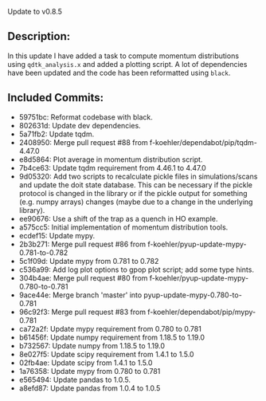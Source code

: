 Update to v0.8.5

Description:
------------

In this update I have added a task to compute momentum distributions using `qdtk_analysis.x` and added a plotting script.
A lot of dependencies have been updated and the code has been reformatted using `black`.


Included Commits:
-----------------

- 59751bc: Reformat codebase with black.
- 802631d: Update dev dependencies.
- 5a71fb2: Update tqdm.
- 2408950: Merge pull request #88 from f-koehler/dependabot/pip/tqdm-4.47.0
- e8d5864: Plot average in momentum distribution script.
- 7b4ce63: Update tqdm requirement from 4.46.1 to 4.47.0
- 9d05320: Add two scripts to recalculate pickle files in simulations/scans and update the doit state database. This can be necessary if the pickle protocol is changed in the library or if the pickle output for something (e.g. numpy arrays) changes (maybe due to a change in the underlying library).
- ee90676: Use a shift of the trap as a quench in HO example.
- a575cc5: Initial implementation of momentum distribution tools.
- ecdef15: Update mypy.
- 2b3b271: Merge pull request #86 from f-koehler/pyup-update-mypy-0.781-to-0.782
- 5c1f09d: Update mypy from 0.781 to 0.782
- c536a99: Add log plot options to gpop plot script; add some type hints.
- 304b4ae: Merge pull request #80 from f-koehler/pyup-update-mypy-0.780-to-0.781
- 9ace44e: Merge branch 'master' into pyup-update-mypy-0.780-to-0.781
- 96c92f3: Merge pull request #83 from f-koehler/dependabot/pip/mypy-0.781
- ca72a2f: Update mypy requirement from 0.780 to 0.781
- b61456f: Update numpy requirement from 1.18.5 to 1.19.0
- b732567: Update numpy from 1.18.5 to 1.19.0
- 8e027f5: Update scipy requirement from 1.4.1 to 1.5.0
- 02fb4ae: Update scipy from 1.4.1 to 1.5.0
- 1a76358: Update mypy from 0.780 to 0.781
- e565494: Update pandas to 1.0.5.
- a8efd87: Update pandas from 1.0.4 to 1.0.5
